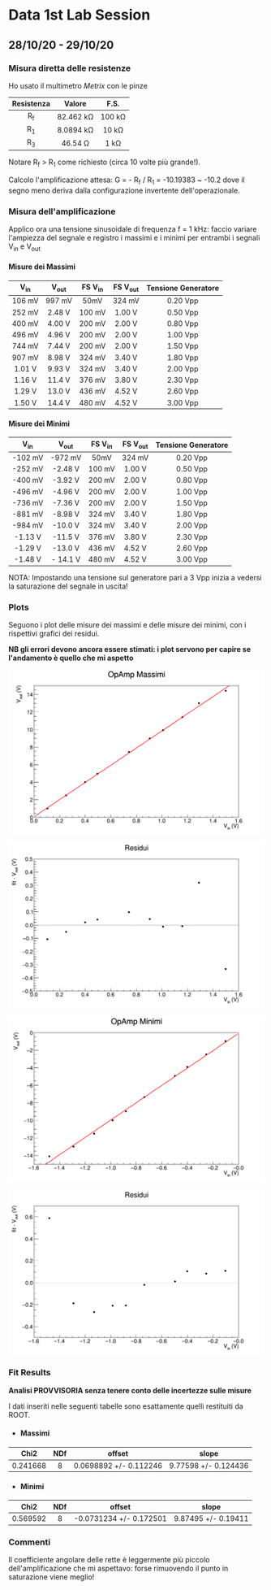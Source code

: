 # Data 1st Lab Session

## 28/10/20 - 29/10/20

### Misura diretta delle resistenze

Ho usato il multimetro _Metrix_ con le pinze 

| Resistenza |      Valore     |      F.S.     |
|:------------:|:-----------------:|:---------------:|
|     R<sub>f</sub>     | 82.462 k&Omega; |  100 k&Omega; |
|     R<sub>1</sub>     | 8.0894 k&Omega; |   10 k&Omega; |
|     R<sub>3</sub>     |  46.54 &Omega;  |    1 k&Omega; |

Notare R<sub>f</sub> > R<sub>1</sub> come richiesto (circa 10 volte più grande!).

Calcolo l'amplificazione attesa: G = - R<sub>f</sub> / R<sub>1</sub> = -10.19383 ~ -10.2 dove il segno meno deriva dalla configurazione invertente
dell'operazionale.

### Misura dell'amplificazione

Applico ora una tensione sinusoidale di frequenza f = 1 kHz: faccio variare l'ampiezza del segnale e registro i massimi e i minimi per entrambi i
segnali V<sub>in</sub> e V<sub>out</sub>

#### Misure dei Massimi

| V<sub>in</sub> |  V<sub>out</sub> | FS V<sub>in</sub> | FS V<sub>out</sub> |    Tensione Generatore |
|:-------------:|:--------------:|:--------:|:------------:|:--------------:|
| 106 mV      | 997 mV       | 50mV   | 324 mV     | 0.20 Vpp     |
| 252 mV      | 2.48 V       | 100 mV | 1.00 V     | 0.50 Vpp     |
| 400 mV      | 4.00 V       | 200 mV | 2.00 V     | 0.80 Vpp     |
| 496 mV      | 4.96 V       | 200 mV | 2.00 V     | 1.00 Vpp     |
| 744 mV      | 7.44 V       | 200 mV | 2.00 V     | 1.50 Vpp     |
| 907 mV      | 8.98 V       | 324 mV | 3.40 V     | 1.80 Vpp     |
| 1.01 V      | 9.93 V       | 324 mV | 3.40 V     | 2.00 Vpp     |
| 1.16 V      | 11.4 V       | 376 mV | 3.80 V     | 2.30 Vpp     |
| 1.29 V      | 13.0 V       | 436 mV | 4.52 V     | 2.60 Vpp     |
| 1.50 V      | 14.4 V       | 480 mV | 4.52 V     | 3.00 Vpp     |

#### Misure dei Minimi

| V<sub>in</sub> |  V<sub>out</sub> | FS V<sub>in</sub> | FS V<sub>out</sub> |    Tensione Generatore |
|:-------------:|:--------------:|:--------:|:------------:|:--------------:|
| -102 mV    | -972 mV     | 50mV   | 324 mV     |  0.20 Vpp     |
| -252 mV    | -2.48 V     | 100 mV | 1.00 V     |  0.50 Vpp     |
| -400 mV    | -3.92 V     | 200 mV | 2.00 V     |  0.80 Vpp     |
| -496 mV    | -4.96 V     | 200 mV | 2.00 V     |  1.00 Vpp     |
| -736 mV    | -7.36 V     | 200 mV | 2.00 V     |  1.50 Vpp     |
| -881 mV    | -8.98 V     | 324 mV | 3.40 V     |  1.80 Vpp     |
| -984 mV    | -10.0 V     | 324 mV | 3.40 V     |  2.00 Vpp     |
| -1.13 V    | -11.5 V     | 376 mV | 3.80 V     |  2.30 Vpp     |
| -1.29 V    | -13.0 V     | 436 mV | 4.52 V     |  2.60 Vpp     |
| -1.48 V    | - 14.1 V    | 480 mV | 4.52 V     |  3.00 Vpp     |

NOTA: Impostando una tensione sul generatore pari a 3 Vpp inizia a vedersi la saturazione del segnale in uscita!

### Plots

Seguono i plot delle misure dei massimi e delle misure dei minimi, con i rispettivi grafici dei residui.

**NB gli errori devono ancora essere stimati: i plot servono per capire se l'andamento è quello che mi aspetto**

![Plot Max](Plots/opamp_max_plot.png)

![Res Max](Plots/opamp_max_res.png)

![Plot Min](Plots/opamp_min_plot.png)

![Res Min](Plots/opamp_min_res.png)

### Fit Results

**Analisi PROVVISORIA senza tenere conto delle incertezze sulle misure**

I dati inseriti nelle seguenti tabelle sono esattamente quelli restituiti da ROOT.

* #### Massimi
  
| Chi2 | NDf | offset | slope |
|:----:|:----:|:----:|:----:|
|0.241668| 8 | 0.0698892   +/-   0.112246 |  9.77598   +/-   0.124436 |
 
* #### Minimi

| Chi2 | NDf | offset | slope |
|:----:|:----:|:----:|:----:|
|0.569592| 8 |  -0.0731234   +/-   0.172501 |  9.87495   +/-   0.19411  |

### Commenti

Il coefficiente angolare delle rette è leggermente più piccolo dell'amplificazione che mi aspettavo: forse rimuovendo il punto in saturazione viene meglio!